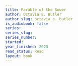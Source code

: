 ```yaml
---
title: Parable of the Sower
author: Octavia E. Butler
author_slug: octavia_e._butler
is_audiobook: false
series: 
series_slug: 
series_number: 
started: 
year_finished: 2023
read_status: Read
layout: book
---
```

